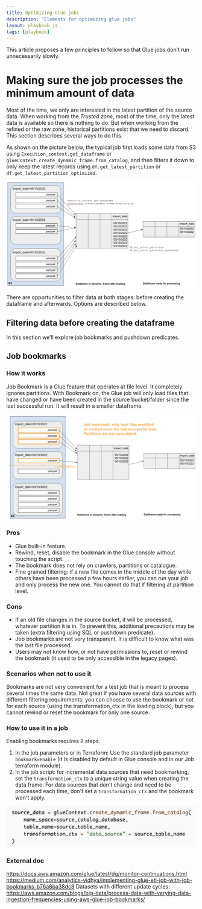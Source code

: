```yaml
---
title: Optimizing Glue jobs
description: "Elements for optimizing glue jobs"
layout: playbook_js
tags: [playbook]
---
```


This article proposes a few principles to follow so that Glue jobs don’t run unnecessarily slowly.

# Making sure the job processes the minimum amount of data
Most of the time, we only are interested in the latest partition of the source data. 
When working from the *Trusted zone*, most of the time, only the latest data is available so there is nothing to do. But when working from the refined or the raw zone, historical partitions exist that we need to discard. This section describes several ways to do this.

As shown on the picture below, the typical job first loads some data from S3 using `Execution_context.get_dataframe` or `glueContext.create_dynamic_frame.from_catalog`, and then filters it down to only keep the latest records using `df.get_latest_partition` or
`df.get_latest_partition_optimized`.

![Typical steps when loading and processing data from S3](../../images/loading-processing-steps.png)

There are opportunities to filter data at both stages: before creating the dataframe and afterwards. Options are described below.

## Filtering data before creating the dataframe
In this section we’ll explore job bookmarks and pushdown predicates.

## Job bookmarks
### How it works
Job Bookmark is a Glue feature that operates at file level. It completely ignores partitions. 
With Bookmark on, the Glue job will only load files that have changed or have been created in the source bucket/folder since the last successful run. It will result in a smaller dataframe.

![Loading and processing data from S3 using Glue job bookmarks](../../images/loading-processing-steps-with-bookmarks.png)

### Pros
- Glue built-in feature.
- Rewind, reset, disable the bookmark in the Glue console without touching the script.
- The bookmark does not rely on crawlers, partitions or catalogue.
- Fine grained filtering: if a new file comes in the middle of the day while others have been processed a few hours earlier, you can run your job and only process the new one. You cannot do that if filtering at partition level.

### Cons
- If an old file changes in the source bucket, it will be processed, whatever partition it is in. To prevent this, additional precautions may be taken (extra filtering using SQL or pushdown predicate).
- Job bookmarks are not very transparent. It is difficult to know what was the last file processed. 
- Users may not know how, or not have permissions to, reset or rewind the bookmark (it used to be only accessible in the legacy pages). 

### Scenarios when not to use it
Bookmarks are not very convenient for a test job that is meant to process several times the same data. Not great if you have several data sources with different filtering requirements: you can choose to use the bookmark or not for each source (using the transformation_ctx in the loading block), but you cannot rewind or reset the bookmark for only one source.

### How to use it in a job
Enabling bookmarks requires 2 steps.
1. In the job parameters or in Terraform: Use the standard job parameter `bookmark=enable` (It is disabled by default in Glue console and in our Job terraform module).
2. In the job script: for incremental data sources that need bookmarking, set the `transformation_ctx` to a unique string value when creating the data frame. For data sources that don't change and need to be processed each time, don't set a `transformation_ctx` and the bookmark won't apply.

![Setting the transformation_ctx for job bookmarks](../../images/setting-transformation-ctx-for-job-bookmarks.png)

### External doc
https://docs.aws.amazon.com/glue/latest/dg/monitor-continuations.html
https://medium.com/analytics-vidhya/implementing-glue-etl-job-with-job-bookmarks-b76a8ba38dc8
Datasets with different update cycles: https://aws.amazon.com/blogs/big-data/process-data-with-varying-data-ingestion-frequencies-using-aws-glue-job-bookmarks/

